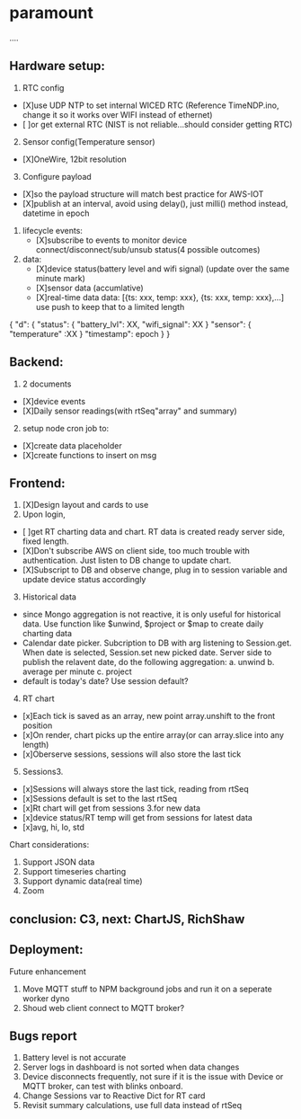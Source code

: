 # paramount
....
## Hardware setup:
1. RTC config
  - [X]use UDP NTP to set internal WICED RTC (Reference TimeNDP.ino, change it so it works over WIFI instead of ethernet)
  - [ ]or get external RTC (NIST is not reliable...should consider getting RTC)
2. Sensor config(Temperature sensor)
  - [X]OneWire, 12bit resolution
3. Configure payload
  - [X]so the payload structure will match best practice for AWS-IOT
  - [X]publish at an interval, avoid using delay(), just milli() method instead, datetime in epoch
  
1. lifecycle events:
    - [X]subscribe to events to monitor device connect/disconnect/sub/unsub status(4 possible outcomes)
2. data:
    - [X]device status(battery level and wifi signal) (update over the same minute mark)
    - [X]sensor data (accumlative)
    - [X]real-time data 
    data: [{ts: xxx, temp: xxx}, {ts: xxx, temp: xxx},...]
    use push to keep that to a limited length
    
  {
    "d": {
        "status": {
            "battery_lvl": XX,
            "wifi_signal": XX
        }
        "sensor": {
            "temperature" :XX
        }
        "timestamp": epoch
    }
}
  
## Backend:
1. 2 documents
  - [X]device events
  - [X]Daily sensor readings(with rtSeq"array" and summary)
2. setup node cron job to:
  - [X]create data placeholder
  - [X]create functions to insert on msg

## Frontend:
1. [X]Design layout and cards to use
2. Upon login, 
  - [ ]get RT charting data and chart.  RT data is created ready server side, fixed length.
  - [X]Don't subscribe AWS on client side, too much trouble with authentication.  Just listen to DB change to update chart.
  - [X]Subscript to DB and observe change, plug in to session variable and update device status accordingly
3. Historical data
  - since Mongo aggregation is not reactive, it is only useful for historical data.  Use function like $unwind, $project or $map to create daily charting data
  - Calendar date picker.  Subcription to DB with arg listening to Session.get.  When date is selected, Session.set new picked date.  Server side to publish the relavent date, do the following aggregation:
  a. unwind
  b. average per minute
  c. project
  - default is today's date? Use session default?
4. RT chart
  - [x]Each tick is saved as an array, new point array.unshift to the front position
  - [x]On render, chart picks up the entire array(or can array.slice into any length)
  - [x]Oberserve sessions, sessions will also store the last tick

5. Sessions3.
  - [x]Sessions will always store the last tick, reading from rtSeq
  - [x]Sessions default is set to the last rtSeq
  - [x]Rt chart will get from sessions 3.for new data
  - [x]device status/RT temp will get from sessions for latest data
  - [x]avg, hi, lo, std

Chart considerations:
1. Support JSON data
2. Support timeseries charting
3. Support dynamic data(real time)
4. Zoom
## conclusion: C3, next: ChartJS, RichShaw

## Deployment:
Future enhancement
1. Move MQTT stuff to NPM background jobs and run it on a seperate worker dyno
2. Shoud web client connect to MQTT broker? 

## Bugs report
1. Battery level is not accurate
2. Server logs in dashboard is not sorted when data changes
3. Device disconnects frequently, not sure if it is the issue with Device or MQTT broker, can test with blinks onboard.
4. Change Sessions var to Reactive Dict for RT card
5. Revisit summary calculations, use full data instead of rtSeq

